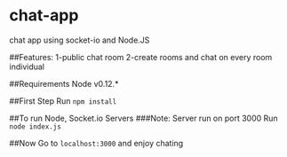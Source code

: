 # chat-app
chat app using socket-io and Node.JS

##Features:
    1-public chat room 
    2-create rooms and chat on every room individual

##Requirements
    Node v0.12.*

##First Step
    Run `npm install`

##To run Node, Socket.io Servers
###Note: Server run on port 3000
    Run `node index.js`

##Now
    Go to `localhost:3000` and enjoy chating
